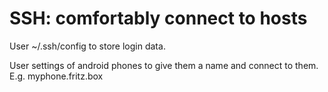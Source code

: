 # SSH: comfortably connect to hosts

User ~/.ssh/config to store login data.

User settings of android phones to give them a name and connect to them. E.g. myphone.fritz.box
